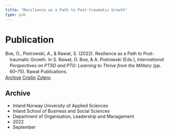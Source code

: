 ```yaml
---
title: "Resilience as a Path to Post-traumatic Growth"
type: pub
---
```

<h1>Publication</h1>
<article id="csl-bib-container-YQBHBB45" class="csl-bib-container">
  <div class="csl-bib-body" style="line-height: 1.35; padding-left: 1em; text-indent:-1em;">
  <div class="csl-entry">Boe, O., Piotrowski, A., &amp; Rawat, S. (2022). Resilience as a Path to Post-traumatic Growth. In S. Rawat, O. Boe, &amp; A. Piotrowski (Eds.), <i>International Perspectives on PTSD and PTG: Learning to Thrive from the Military</i> (pp. 60&#x2013;75). Rawat Publications.</div>
</div>
  <div class="csl-bib-buttons">
    <a href="#taxonomy-article-YQBHBB45" class="csl-bib-button">Archive</a>
    <a href="https://app.cristin.no/results/show.jsf?id=2055077" alt="Cristin URL" class="csl-bib-button">Cristin</a>
    <a href="http://zotero.org/groups/5022929/items/YQBHBB45" alt="Zotero URL" class="csl-bib-button">Zotero</a>
  </div>
  <div id="csl-bib-meta-container-YQBHBB45"></div>
</article>
<div id="csl-bib-meta-YQBHBB45" class="csl-bib-meta">
  <article id="taxonomy-article-YQBHBB45" class="taxonomy-article">
    <h1>Archive</h1>
    <ul>
      <li>Inland Norway University of Applied Sciences</li>
      <li>Inland School of Business and Social Sciences</li>
      <li>Department of Organisation, Leadership and Management</li>
      <li>2022</li>
      <li>September</li>
    </ul>
  </article>
</div>
